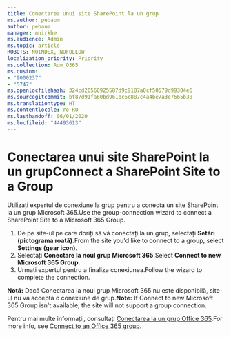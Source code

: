 ```yaml
---
title: Conectarea unui site SharePoint la un grup
ms.author: pebaum
author: pebaum
manager: mnirkhe
ms.audience: Admin
ms.topic: article
ROBOTS: NOINDEX, NOFOLLOW
localization_priority: Priority
ms.collection: Adm_O365
ms.custom:
- "9000237"
- "5747"
ms.openlocfilehash: 324cd20560925587d9c9187a0cf50579d99304e6
ms.sourcegitcommit: bf87d91fa60bd961bc6c887c4a4be7a3c7665b38
ms.translationtype: HT
ms.contentlocale: ro-RO
ms.lasthandoff: 06/01/2020
ms.locfileid: "44493613"
---
```

# <a name="connect-a-sharepoint-site-to-a-group"></a><span data-ttu-id="b7a16-102">Conectarea unui site SharePoint la un grup</span><span class="sxs-lookup"><span data-stu-id="b7a16-102">Connect a SharePoint Site to a Group</span></span>

<span data-ttu-id="b7a16-103">Utilizați expertul de conexiune la grup pentru a conecta un site SharePoint la un grup Microsoft 365.</span><span class="sxs-lookup"><span data-stu-id="b7a16-103">Use the group-connection wizard to connect a SharePoint Site to a Microsoft 365 Group.</span></span>

1. <span data-ttu-id="b7a16-104">De pe site-ul pe care doriți să vă conectați la un grup, selectați **Setări (pictograma roată).**</span><span class="sxs-lookup"><span data-stu-id="b7a16-104">From the site you'd like to connect to a group, select  **Settings (gear icon)**.</span></span>
2. <span data-ttu-id="b7a16-105">Selectați **Conectare la noul grup Microsoft 365**.</span><span class="sxs-lookup"><span data-stu-id="b7a16-105">Select  **Connect to new Microsoft 365 Group**.</span></span>
3. <span data-ttu-id="b7a16-106">Urmați expertul pentru a finaliza conexiunea.</span><span class="sxs-lookup"><span data-stu-id="b7a16-106">Follow the wizard to complete the connection.</span></span>

<span data-ttu-id="b7a16-107">**Notã:**  Dacă Conectarea la noul grup Microsoft 365 nu este disponibilă, site-ul nu va accepta o conexiune de grup.</span><span class="sxs-lookup"><span data-stu-id="b7a16-107">**Note:**  If Connect to new Microsoft 365 Group isn't available, the site will not support a group connection.</span></span>

<span data-ttu-id="b7a16-108">Pentru mai multe informații, consultați [Conectarea la un grup Office 365](https://docs.microsoft.com/sharepoint/dev/transform/modernize-connect-to-office365-group).</span><span class="sxs-lookup"><span data-stu-id="b7a16-108">For more info, see  [Connect to an Office 365 group](https://docs.microsoft.com/sharepoint/dev/transform/modernize-connect-to-office365-group).</span></span>